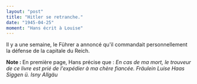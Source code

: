 ```yaml
---
layout: "post"
title: "Hitler se retranche."
date: "1945-04-25"
moment: "Hans écrit à Louise"
---
```


Il y a une semaine, le Führer a annoncé qu'il commandait personnellement la défense de la capitale du Reich.


<div class="histoire"></div>

<div class="commentaire"><strong> Note : </strong> En première page, Hans précise que : <em>En cas de ma mort, le trouveur de ce livre est prié de l'expédier à ma chère fiancée. Fräulein Luise Haas Siggen ü. Isny Allgäu</em>
</div>